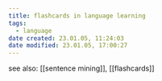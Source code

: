 ```yaml
---
title: flashcards in language learning
tags:
  - language
date created: 23.01.05, 11:24:03
date modified: 23.01.05, 17:00:27
---
```


see also: [[sentence mining]], [[flashcards]]
